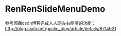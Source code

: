 # RenRenSlideMenuDemo
参考郭霖csdn博客完成人人网左右侧滑的功能：
http://blog.csdn.net/guolin_blog/article/details/8714621
